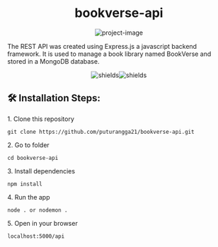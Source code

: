 <h1 align="center" id="title">bookverse-api</h1>

<p align="center"><img src="https://socialify.git.ci/puturangga21/bookverse-api/image?font=Inter&amp;language=1&amp;name=1&amp;owner=1&amp;pattern=Signal&amp;stargazers=1&amp;theme=Light" alt="project-image"></p>

<p id="description">The REST API was created using Express.js a javascript backend framework. It is used to manage a book library named BookVerse and stored in a MongoDB database.</p>

<p align="center"><img src="https://img.shields.io/badge/express-4.18.2-yellow" alt="shields"><img src="https://img.shields.io/badge/mongoose-8.0.3-green" alt="shields"></p>

<h2>🛠️ Installation Steps:</h2>

<p>1. Clone this repository</p>

```
git clone https://github.com/puturangga21/bookverse-api.git
```

<p>2. Go to folder</p>

```
cd bookverse-api
```

<p>3. Install dependencies</p>

```
npm install
```

<p>4. Run the app</p>

```
node . or nodemon .
```

<p>5. Open in your browser</p>

```
localhost:5000/api
```
